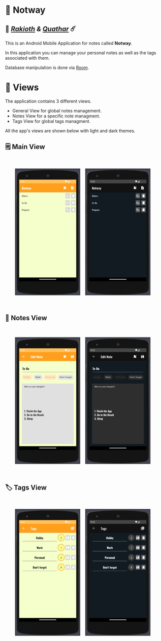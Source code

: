 # 📱 Notway
## 💊 _[Rakioth][R] & [Quathar][Q]_ ☄️

[Q]: https://github.com/Quathar
[R]: https://github.com/Rakioth
This is an Android Mobile Application for notes called **Notway**.

In this application you can manage your personal notes as well as the tags associated with them.

Database manipulation is done via [Room](https://developer.android.com/jetpack/androidx/releases/room?hl=es-419).

# 🌆 Views
The application contains 3 different views.

- General View for global notes management.
- Notes View for a specific note managment.
- Tags View for global tags managment.

All the app's views are shown below with light and dark themes.

## 🗒️ Main View
<div style="display: grid;
    grid-template-columns: 1fr 1fr;
    grid-gap: 1rem;
    padding: 2rem;">
    <img src="img/GeneralView.png" width="400">
    <img src="img/GeneralViewDark.png" width="400">
</div>

## 📝 Notes View
<div style="display: grid;
    grid-template-columns: 1fr 1fr;
    grid-gap: 1rem;
    padding: 2rem;">
    <img src="img/NotesView.png" width="400">
    <img src="img/NotesViewDark.png" width="400">
</div>

## 🏷️ Tags View
<div style="display: grid;
    grid-template-columns: 1fr 1fr;
    grid-gap: 1rem;
    padding: 2rem;">
    <img src="img/TagsView.png" width="400">
    <img src="img/TagsViewDark.png" width="400">
</div>
